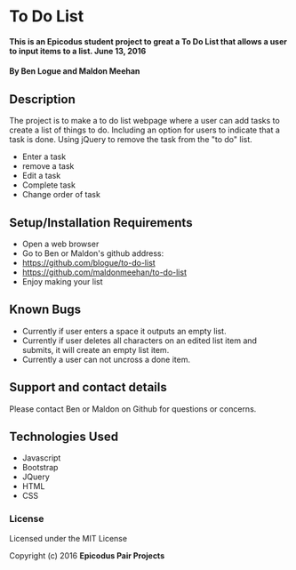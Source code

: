 # To Do List

#### This is an Epicodus student project to great a To Do List that allows a user to input items to a list. June 13, 2016

#### By Ben Logue and Maldon Meehan

## Description

The project is to make a to do list webpage where a user can add tasks to create a list of things to do. Including an option for users to indicate that a task is done. Using jQuery to remove the task from the "to do" list.

* Enter a task  
* remove a task
* Edit a task
* Complete task
* Change order of task

## Setup/Installation Requirements

* Open a web browser
* Go to Ben or Maldon's github address:
* https://github.com/blogue/to-do-list
* https://github.com/maldonmeehan/to-do-list
* Enjoy making your list

## Known Bugs

* Currently if user enters a space it outputs an empty list.
* Currently if user deletes all characters on an edited list item and submits, it will create an empty list item.
* Currently a user can not uncross a done item.

## Support and contact details

Please contact Ben or Maldon on Github for questions or concerns.

## Technologies Used

* Javascript
* Bootstrap
* JQuery
* HTML
* CSS

### License

Licensed under the MIT License

Copyright (c) 2016 **Epicodus Pair Projects**
